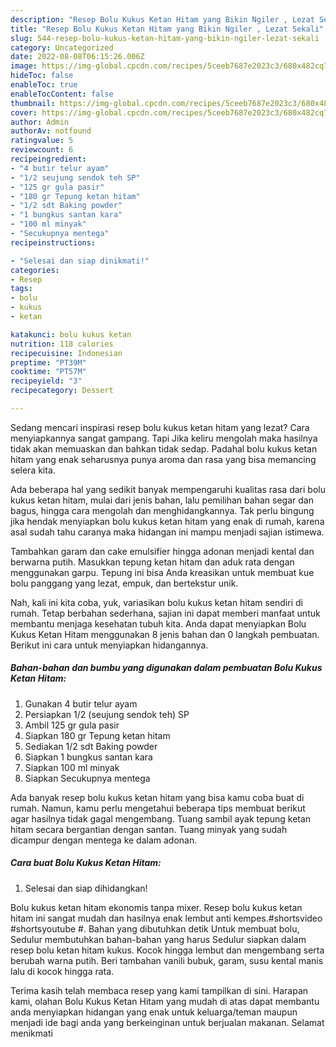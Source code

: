 ```yaml
---
description: "Resep Bolu Kukus Ketan Hitam yang Bikin Ngiler , Lezat Sekali"
title: "Resep Bolu Kukus Ketan Hitam yang Bikin Ngiler , Lezat Sekali"
slug: 544-resep-bolu-kukus-ketan-hitam-yang-bikin-ngiler-lezat-sekali
category: Uncategorized
date: 2022-08-08T06:15:26.006Z
image: https://img-global.cpcdn.com/recipes/5ceeb7687e2023c3/680x482cq70/bolu-kukus-ketan-hitam-foto-resep-utama.jpg
hideToc: false
enableToc: true
enableTocContent: false
thumbnail: https://img-global.cpcdn.com/recipes/5ceeb7687e2023c3/680x482cq70/bolu-kukus-ketan-hitam-foto-resep-utama.jpg
cover: https://img-global.cpcdn.com/recipes/5ceeb7687e2023c3/680x482cq70/bolu-kukus-ketan-hitam-foto-resep-utama.jpg
author: Admin
authorAv: notfound
ratingvalue: 5
reviewcount: 6
recipeingredient:
- "4 butir telur ayam"
- "1/2 seujung sendok teh SP"
- "125 gr gula pasir"
- "180 gr Tepung ketan hitam"
- "1/2 sdt Baking powder"
- "1 bungkus santan kara"
- "100 ml minyak"
- "Secukupnya mentega"
recipeinstructions:

- "Selesai dan siap dinikmati!"
categories:
- Resep
tags:
- bolu
- kukus
- ketan

katakunci: bolu kukus ketan 
nutrition: 118 calories
recipecuisine: Indonesian
preptime: "PT39M"
cooktime: "PT57M"
recipeyield: "3"
recipecategory: Dessert

---
```



Sedang mencari inspirasi resep bolu kukus ketan hitam yang lezat? Cara menyiapkannya sangat gampang. Tapi Jika keliru mengolah maka hasilnya tidak akan memuaskan dan bahkan tidak sedap. Padahal bolu kukus ketan hitam yang enak seharusnya punya aroma dan rasa yang bisa memancing selera kita.


Ada beberapa hal yang sedikit banyak mempengaruhi kualitas rasa dari bolu kukus ketan hitam, mulai dari jenis bahan, lalu pemilihan bahan segar dan bagus, hingga cara mengolah dan menghidangkannya. Tak perlu bingung jika hendak menyiapkan bolu kukus ketan hitam yang enak di rumah, karena asal sudah tahu caranya maka hidangan ini mampu menjadi sajian istimewa.

Tambahkan garam dan cake emulsifier hingga adonan menjadi kental dan berwarna putih. Masukkan tepung ketan hitam dan aduk rata dengan menggunakan garpu. Tepung ini bisa Anda kreasikan untuk membuat kue bolu panggang yang lezat, empuk, dan bertekstur unik.


Nah, kali ini kita coba, yuk, variasikan bolu kukus ketan hitam sendiri di rumah. Tetap berbahan sederhana, sajian ini dapat memberi manfaat untuk membantu menjaga kesehatan tubuh kita. Anda dapat menyiapkan Bolu Kukus Ketan Hitam menggunakan 8 jenis bahan dan 0 langkah pembuatan. Berikut ini cara untuk menyiapkan hidangannya.

<!--inarticleads1-->

##### Bahan-bahan dan bumbu yang digunakan dalam pembuatan Bolu Kukus Ketan Hitam:

1. Gunakan 4 butir telur ayam
1. Persiapkan 1/2 (seujung sendok teh) SP
1. Ambil 125 gr gula pasir
1. Siapkan 180 gr Tepung ketan hitam
1. Sediakan 1/2 sdt Baking powder
1. Siapkan 1 bungkus santan kara
1. Siapkan 100 ml minyak
1. Siapkan Secukupnya mentega


Ada banyak resep bolu kukus ketan hitam yang bisa kamu coba buat di rumah. Namun, kamu perlu mengetahui beberapa tips membuat berikut agar hasilnya tidak gagal mengembang. Tuang sambil ayak tepung ketan hitam secara bergantian dengan santan. Tuang minyak yang sudah dicampur dengan mentega ke dalam adonan. 

<!--inarticleads2-->

##### Cara buat Bolu Kukus Ketan Hitam:


1. Selesai dan siap dihidangkan!

Bolu kukus ketan hitam ekonomis tanpa mixer. Resep bolu kukus ketan hitam ini sangat mudah dan hasilnya enak lembut anti kempes.#shortsvideo #shortsyoutube #. Bahan yang dibutuhkan detik Untuk membuat bolu, Sedulur membutuhkan bahan-bahan yang harus Sedulur siapkan dalam resep bolu ketan hitam kukus. Kocok hingga lembut dan mengembang serta berubah warna putih. Beri tambahan vanili bubuk, garam, susu kental manis lalu di kocok hingga rata. 

Terima kasih telah membaca resep yang kami tampilkan di sini. Harapan kami, olahan Bolu Kukus Ketan Hitam yang mudah di atas dapat membantu anda menyiapkan hidangan yang enak untuk keluarga/teman maupun menjadi ide bagi anda yang berkeinginan untuk berjualan makanan. Selamat menikmati
